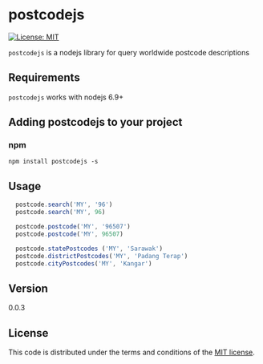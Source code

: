 # postcodejs

[![License: MIT](https://img.shields.io/badge/license-MIT-blue.svg?style=flat)](http://opensource.org/licenses/MIT)

`postcodejs` is a nodejs library for query worldwide postcode descriptions

## Requirements

`postcodejs` works with nodejs 6.9+

## Adding postcodejs to your project

### npm
`npm install postcodejs -s`

## Usage

```js
  postcode.search('MY', '96')
  postcode.search('MY', 96)

  postcode.postcode('MY', '96507')
  postcode.postcode('MY', 96507)

  postcode.statePostcodes ('MY', 'Sarawak')
  postcode.districtPostcodes('MY', 'Padang Terap')
  postcode.cityPostcodes('MY', 'Kangar')
```

## Version
0.0.3

## License

This code is distributed under the terms and conditions of the [MIT license](LICENSE).
